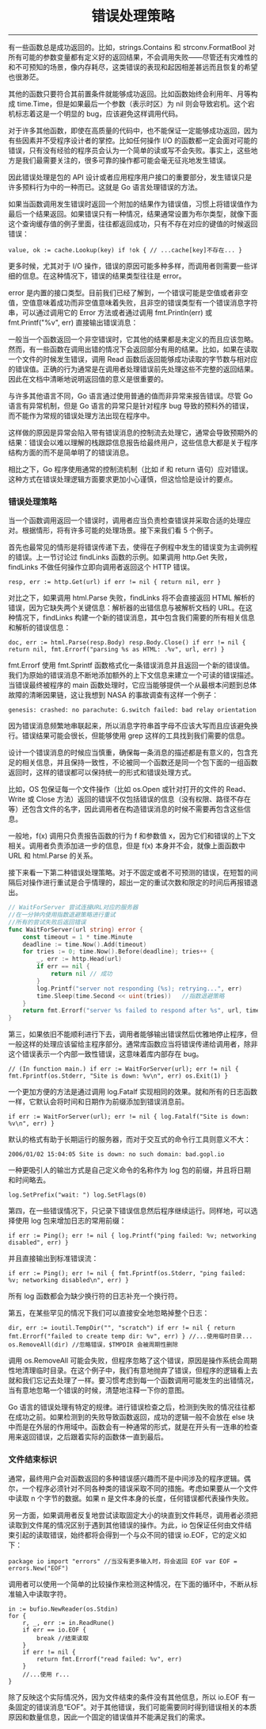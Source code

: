 <center><h1>错误处理策略</h1></center>

---

有一些函数总是成功返回的。比如，strings.Contains 和 strconv.FormatBool 对所有可能的参数变量都有定义好的返回结果，不会调用失败——尽管还有灾难性的和不可预知的场景，像内存耗尽，这类错误的表现和起因相差甚远而且恢复的希望也很渺茫。

其他的函数只要符合其前置条件就能够成功返回。比如函数始终会利用年、月等构成 time.Time，但是如果最后一个参数（表示时区）为 nil 则会导致宕机。这个宕机标志着这是一个明显的 bug，应该避免这样调用代码。

对于许多其他函数，即使在高质量的代码中，也不能保证一定能够成功返回，因为有些因素并不受程序设计者的掌控。比如任何操作 I/O 的函数都一定会面对可能的错误，只有没有经验的程序员会认为一个简单的读或写不会失败。事实上，这些地方是我们最需要关注的，很多可靠的操作都可能会毫无征兆地发生错误。

因此错误处理是包的 API 设计或者应用程序用户接口的重要部分，发生错误只是许多预料行为中的一种而已。这就是 Go 语言处理错误的方法。

如果当函数调用发生错误时返回一个附加的结果作为错误值，习惯上将错误值作为最后一个结果返回。如果错误只有一种情况，结果通常设置为布尔类型，就像下面这个查询缓存值的例子里面，往往都返回成功，只有不存在对应的键值的时候返回错误：

```
value, ok := cache.Lookup(key) if !ok { // ...cache[key]不存在... }
```

更多时候，尤其对于 I/O 操作，错误的原因可能多种多样，而调用者则需要一些详细的信息。在这种情况下，错误的结果类型往往是 error。

error 是内置的接口类型。目前我们已经了解到，一个错误可能是空值或者非空值，空值意味着成功而非空值意味着失败，且非空的错误类型有一个错误消息字符串，可以通过调用它的 Error 方法或者通过调用 fmt.Println(err) 或 fmt.Printf("%v", err) 直接输出错误消息：

一般当一个函数返回一个非空错误时，它其他的结果都是未定义的而且应该忽略。然而，有一些函数在调用出错的情况下会返回部分有用的结果。比如，如果在读取一个文件的时候发生错误，调用 Read 函数后返回能够成功读取的字节数与相对应的错误值。正确的行为通常是在调用者处理错误前先处理这些不完整的返回结果。因此在文档中清晰地说明返回值的意义是很重要的。

与许多其他语言不同，Go 语言通过使用普通的值而非异常来报告错误。尽管 Go 语言有异常机制，但是 Go 语言的异常只是针对程序 bug 导致的预料外的错误，而不能作为常规的错误处理方法出现在程序中。

这样做的原因是异常会陷入带有错误消息的控制流去处理它，通常会导致预期外的结果：错误会以难以理解的栈跟踪信息报告给最终用户，这些信息大都是关于程序结构方面的而不是简单明了的错误消息。

相比之下，Go 程序使用通常的控制流机制（比如 if 和 return 语句）应对错误。这种方式在错误处理逻辑方面要求更加小心谨慎，但这恰恰是设计的要点。

### 错误处理策略

当一个函数调用返回一个错误时，调用者应当负责检查错误并采取合适的处理应对。根据情形，将有许多可能的处理场景。接下来我们看 5 个例子。

首先也最常见的情形是将错误传递下去，使得在子例程中发生的错误变为主调例程的错误。上一节讨论过 findLinks 函数的示例。如果调用 http.Get 失败，findLinks 不做任何操作立即向调用者返回这个 HTTP 错误。

```
resp, err := http.Get(url) if err != nil { return nil, err }
```

对比之下，如果调用 html.Parse 失败，findLinks 将不会直接返回 HTML 解析的错误，因为它缺失两个关键信息：解析器的出错信息与被解析文档的 URL。在这种情况下，findLinks 构建一个新的错误消息，其中包含我们需要的所有相关信息和解析的错误信息：

```
doc, err := html.Parse(resp.Body) resp.Body.Close() if err != nil { return nil, fmt.Errorf("parsing %s as HTML: .%v", url, err) }
```

fmt.Errorf 使用 fmt.Sprintf 函数格式化一条错误消息并且返回一个新的错误值。我们为原始的错误消息不断地添加额外的上下文信息来建立一个可读的错误描述。当错误最终被程序的 main 函数处理时，它应当能够提供一个从最根本问题到总体故障的清晰因果链，这让我想到 NASA 的事故调查有这样一个例子：

```
genesis: crashed: no parachute: G.switch failed: bad relay orientation
```

因为错误消息频繁地串联起来，所以消息字符串首字母不应该大写而且应该避免换行。错误结果可能会很长，但能够使用 grep 这样的工具找到我们需要的信息。

设计一个错误消息的时候应当慎重，确保每一条消息的描述都是有意义的，包含充足的相关信息，并且保持一致性，不论被同一个函数还是同一个包下面的一组函数返回时，这样的错误都可以保持统一的形式和错误处理方式。

比如，OS 包保证每一个文件操作（比如 os.Open 或针对打开的文件的 Read、Write 或 Close 方法）返回的错误不仅包括错误的信息（没有权限、路径不存在等）还包含文件的名字，因此调用者在构造错误消息的时候不需要再包含这些信息。

一般地，f(x) 调用只负责报告函数的行为 f 和参数值 x，因为它们和错误的上下文相关。调用者负责添加进一步的信息，但是 f(x) 本身并不会，就像上面函数中 URL 和 html.Parse 的关系。

接下来看一下第二种错误处理策略。对于不固定或者不可预测的错误，在短暂的间隔后对操作进行重试是合乎情理的，超出一定的重试次数和限定的时间后再报错退出。

```go
// WaitForServer 尝试连接URL对应的服务器
//在一分钟内使用指数退避策略进行重试
//所有的尝试失败后返回错误
func WaitForServer(url string) error {
    const timeout = 1 * time.Minute
    deadline := time.Now().Add(timeout)
    for tries := 0; time.Now().Before(deadline); tries++ {
        _, err := http.Head(url)
        if err == nil {
            return nil // 成功
        }
        log.Printf("server not responding (%s); retrying...", err)
        time.Sleep(time.Second << uint(tries))   //指数退避策略
    }
    return fmt.Errorf("server %s failed to respond after %s", url, timeout)
}
```

第三，如果依旧不能顺利进行下去，调用者能够输出错误然后优雅地停止程序，但一般这样的处理应该留给主程序部分。通常库函数应当将错误传递给调用者，除非这个错误表示一个内部一致性错误，这意味着库内部存在 bug。

```
// (In function main.) if err := WaitForServer(url); err != nil { fmt.Fprintf(os.Stderr, "Site is down: %v\n", err) os.Exit(1) }
```

一个更加方便的方法是通过调用 log.Fatalf 实现相同的效果。就和所有的日志函数一样，它默认会将时间和日期作为前缀添加到错误消息前。

```
if err := WaitForServer(url); err != nil { log.Fatalf("Site is down: %v\n", err) }
```

默认的格式有助于长期运行的服务器，而对于交互式的命令行工具则意义不大：

```
2006/01/02 15:04:05 Site is down: no such domain: bad.gopl.io
```

一种更吸引人的输岀方式是自己定义命令的名称作为 log 包的前缀，并且将日期和时间略去。

```
log.SetPrefix("wait: ") log.SetFlags(0)
```

第四，在一些错误情况下，只记录下错误信息然后程序继续运行。同样地，可以选择使用 log 包来增加日志的常用前缀：

```
if err := Ping(); err != nil { log.Printf("ping failed: %v; networking disabled", err) }
```

并且直接输出到标准错误流：

```
if err := Ping(); err != nil { fmt.Fprintf(os.Stderr, "ping failed: %v; networking disabled\n", err) }
```

所有 log 函数都会为缺少换行符的日志补充一个换行符。

第五，在某些罕见的情况下我们可以直接安全地忽略掉整个日志：

```
dir, err := ioutil.TempDir("", "scratch") if err != nil { return fmt.Errorf("failed to create temp dir: %v", err) } //...使用临时目录... os.RemoveAll(dir) //忽略错误，$TMPDIR 会被周期性删除
```

调用 os.RemoveAll 可能会失败，但程序忽略了这个错误，原因是操作系统会周期性地清理临时目录。在这个例子中，我们有意地抛弃了错误，但程序的逻辑看上去就和我们忘记去处理了一样。要习惯考虑到每一个函数调用可能发生的出错情况，当有意地忽略一个错误的时候，清楚地注释一下你的意图。

Go 语言的错误处理有特定的规律。进行错误检查之后，检测到失败的情况往往都在成功之前。如果检测到的失败导致函数返回，成功的逻辑一般不会放在 else 块中而是在外层的作用域中。函数会有一种通常的形式，就是在开头有一连串的检查用来返回错误，之后跟着实际的函数体一直到最后。

### 文件结束标识

通常，最终用户会对函数返回的多种错误感兴趣而不是中间涉及的程序逻辑。偶尔，一个程序必须针对不同各种类的错误采取不同的措施。考虑如果要从一个文件中读取 n 个字节的数据。如果 n 是文件本身的长度，任何错误都代表操作失败。

另一方面，如果调用者反复地尝试读取固定大小的块直到文件耗尽，调用者必须把读取到文件尾的情况区别于遇到其他错误的操作。为此，io 包保证任何由文件结束引起的读取错误，始终都将会得到一个与众不同的错误 io.EOF，它的定义如下：

```
package io import "errors" //当没有更多输入时，将会返回 EOF var EOF = errors.New("EOF")
```

调用者可以使用一个简单的比较操作来检测这种情况，在下面的循环中，不断从标准输入中读取字符。

```
in := bufio.NewReader(os.Stdin)
for {
    r, _, err := in.ReadRune()
    if err == io.EOF {
        break //结束读取
    }
    if err != nil {
        return fmt.Errorf("read failed: %v", err)
    }
    //...使用 r...
}
```

除了反映这个实际情况外，因为文件结束的条件没有其他信息，所以 io.EOF 有一条固定的错误消息“EOF”。对于其他错误，我们可能需要同时得到错误相关的本质原因和数量信息，因此一个固定的错误值并不能满足我们的需求。
